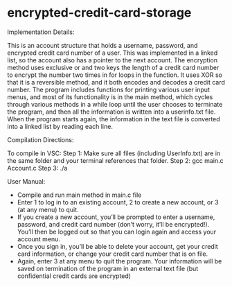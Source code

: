 # encrypted-credit-card-storage

Implementation Details:

This is an account structure that holds a username, password, and encrypted credit card number of a user. This was implemented in a linked list, so the account also has a pointer to the next account. 
The encryption method uses exclusive or and two keys the length of a credit card number to encrypt the number two times in for loops in the function. It uses XOR so that it is a reversible method, and it both encodes and decodes a credit card number.
The program includes functions for printing various user input menus, and most of its functionality is in the main method, which cycles through various methods in a while loop until the user chooses to terminate the program, and then all the information is written into a userinfo.txt file. When the program starts again, the information in the text file is converted into a linked list by reading each line.

Compilation Directions:

To compile in VSC:
Step 1: Make sure all files (including UserInfo.txt) are in the same folder and your terminal references that folder.
Step 2: gcc main.c Account.c
Step 3: ./a

User Manual:

- Compile and run main method in main.c file
- Enter 1 to log in to an existing account, 2 to create a new account, or 3 (at any menu) to quit. 
- If you create a new account, you’ll be prompted to enter a username, password, and credit card number (don’t worry, it’ll be encrypted!). You’ll then be logged out so that you can login again and access your account menu.
- Once you sign in, you’ll be able to delete your account, get your credit card information, or change your credit card number that is on file.
- Again, enter 3 at any menu to quit the program. Your information will be saved on termination of the program in an external text file (but confidential credit cards are encrypted)
